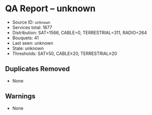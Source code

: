 # QA Report – unknown

- Source ID: `unknown`
- Services total: 1877
- Distribution: SAT=1566, CABLE=0, TERRESTRIAL=311, RADIO=264
- Bouquets: 41
- Last seen: unknown
- Stale: unknown
- Thresholds: SAT≥50, CABLE≥20, TERRESTRIAL≥20

## Duplicates Removed
- None

## Warnings
- None
